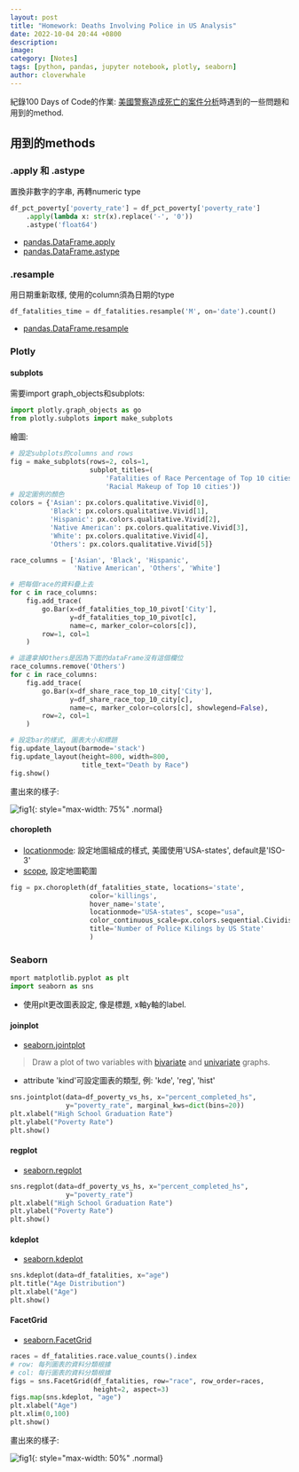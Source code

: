 ```yaml
---
layout: post
title: "Homework: Deaths Involving Police in US Analysis"
date: 2022-10-04 20:44 +0800
description:
image:
category: [Notes]
tags: [python, pandas, jupyter notebook, plotly, seaborn]
author: cloverwhale
---
```

紀錄100 Days of Code的作業: [美國警察造成死亡的案件分析](https://github.com/cloverwhale/day99-Deaths-Involving-Police-US)時遇到的一些問題和用到的method.

## 用到的methods

### .apply 和 .astype

置換非數字的字串, 再轉numeric type
```python
df_pct_poverty['poverty_rate'] = df_pct_poverty['poverty_rate']
    .apply(lambda x: str(x).replace('-', '0'))
    .astype('float64')
```
- [pandas.DataFrame.apply](https://pandas.pydata.org/docs/reference/api/pandas.DataFrame.apply.html)
- [pandas.DataFrame.astype](https://pandas.pydata.org/docs/reference/api/pandas.DataFrame.astype.html)


### .resample

用日期重新取樣, 使用的column須為日期的type
```python
df_fatalities_time = df_fatalities.resample('M', on='date').count()
```
- [pandas.DataFrame.resample](https://pandas.pydata.org/docs/reference/api/pandas.DataFrame.resample.html)

### Plotly

#### subplots

需要import graph_objects和subplots:
```python
import plotly.graph_objects as go
from plotly.subplots import make_subplots
```

繪圖:
```python
# 設定subplots的columns and rows
fig = make_subplots(rows=2, cols=1,
                    subplot_titles=(
                        'Fatalities of Race Percentage of Top 10 cities', 
                        'Racial Makeup of Top 10 cities'))
# 設定圖例的顏色
colors = {'Asian': px.colors.qualitative.Vivid[0],
          'Black': px.colors.qualitative.Vivid[1],
          'Hispanic': px.colors.qualitative.Vivid[2],
          'Native American': px.colors.qualitative.Vivid[3],
          'White': px.colors.qualitative.Vivid[4],
          'Others': px.colors.qualitative.Vivid[5]}

race_columns = ['Asian', 'Black', 'Hispanic',
                'Native American', 'Others', 'White']

# 把每個race的資料疊上去
for c in race_columns:
    fig.add_trace(
        go.Bar(x=df_fatalities_top_10_pivot['City'],
               y=df_fatalities_top_10_pivot[c],
               name=c, marker_color=colors[c]),
        row=1, col=1
    )

# 這邊拿掉Others是因為下面的dataFrame沒有這個欄位
race_columns.remove('Others')
for c in race_columns:
    fig.add_trace(
        go.Bar(x=df_share_race_top_10_city['City'],
               y=df_share_race_top_10_city[c],
               name=c, marker_color=colors[c], showlegend=False),
        row=2, col=1
    )

# 設定bar的樣式, 圖表大小和標題
fig.update_layout(barmode='stack')
fig.update_layout(height=800, width=800,
                  title_text="Death by Race")
fig.show()
```

畫出來的樣子:

![fig1](/assets/img/posts/2022-10/fig1.png){: style="max-width: 75%" .normal}


#### choropleth

- [locationmode](https://plotly.com/python/reference/#scattergeo-locationmode): 設定地圖組成的樣式, 美國使用'USA-states', default是'ISO-3'
- [scope](https://plotly.com/python/reference/#layout-geo-scope), 設定地圖範圍

```python
fig = px.choropleth(df_fatalities_state, locations='state',
                    color='killings',
                    hover_name='state',
                    locationmode="USA-states", scope="usa",
                    color_continuous_scale=px.colors.sequential.Cividis_r,
                    title='Number of Police Kilings by US State'
                    )
```

### Seaborn

```python
mport matplotlib.pyplot as plt
import seaborn as sns
```
- 使用plt更改圖表設定, 像是標題, x軸y軸的label.

#### joinplot

- [seaborn.jointplot](https://seaborn.pydata.org/generated/seaborn.jointplot.html)
> Draw a plot of two variables with [bivariate](https://en.wikipedia.org/wiki/Bivariate_analysis) and [univariate](https://en.wikipedia.org/wiki/Univariate) graphs.

- attribute 'kind'可設定圖表的類型, 例: 'kde', 'reg', 'hist'

```python
sns.jointplot(data=df_poverty_vs_hs, x="percent_completed_hs",
              y="poverty_rate", marginal_kws=dict(bins=20))
plt.xlabel("High School Graduation Rate")
plt.ylabel("Poverty Rate")
plt.show()
```

#### regplot

- [seaborn.regplot](https://seaborn.pydata.org/generated/seaborn.regplot.html)

```python
sns.regplot(data=df_poverty_vs_hs, x="percent_completed_hs",
              y="poverty_rate")
plt.xlabel("High School Graduation Rate")
plt.ylabel("Poverty Rate")
plt.show()
```

#### kdeplot

- [seaborn.kdeplot](https://seaborn.pydata.org/generated/seaborn.kdeplot.html)

```python
sns.kdeplot(data=df_fatalities, x="age")
plt.title("Age Distribution")
plt.xlabel("Age")
plt.show()
```

#### FacetGrid

- [seaborn.FacetGrid](https://seaborn.pydata.org/generated/seaborn.FacetGrid.html)

```python
races = df_fatalities.race.value_counts().index
# row: 每列圖表的資料分類根據
# col: 每行圖表的資料分類根據
figs = sns.FacetGrid(df_fatalities, row="race", row_order=races,
                     height=2, aspect=3)
figs.map(sns.kdeplot, "age")
plt.xlabel("Age")
plt.xlim(0,100)
plt.show()
```

畫出來的樣子:

![fig1](/assets/img/posts/2022-10/fig2.png){: style="max-width: 50%" .normal}